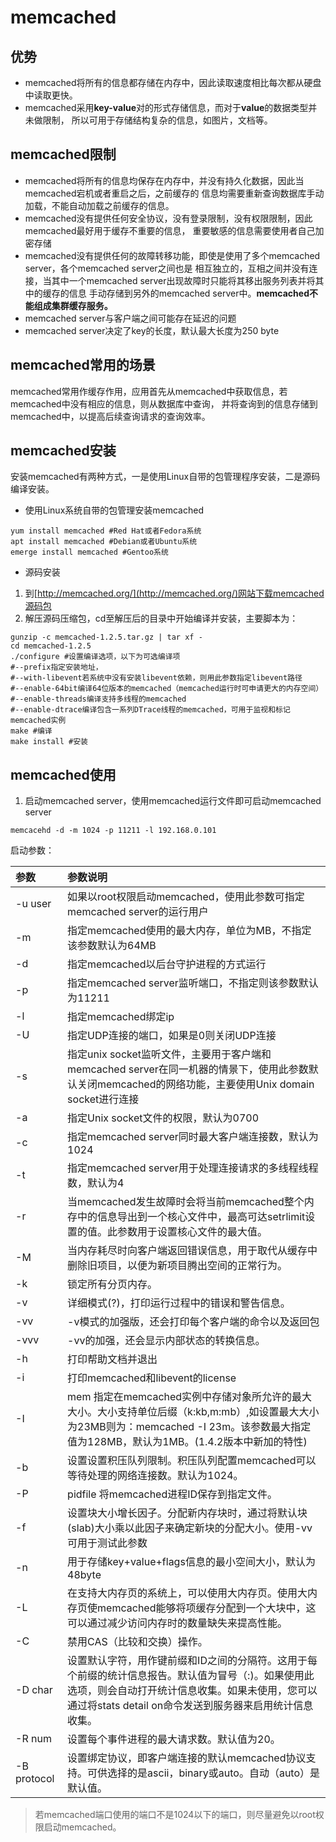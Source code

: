# memcached

## 优势

- memcached将所有的信息都存储在内存中，因此读取速度相比每次都从硬盘中读取更快。
- memcached采用**key-value**对的形式存储信息，而对于**value**的数据类型并未做限制，
所以可用于存储结构复杂的信息，如图片，文档等。

## memcached限制

- memcached将所有的信息均保存在内存中，并没有持久化数据，因此当memcached宕机或者重启之后，之前缓存的
信息均需要重新查询数据库手动加载，不能自动加载之前缓存的信息。
- memcached没有提供任何安全协议，没有登录限制，没有权限限制，因此memcached最好用于缓存不重要的信息，
重要敏感的信息需要使用者自己加密存储
- memcached没有提供任何的故障转移功能，即使是使用了多个memcached server，各个memcached server之间也是
相互独立的，互相之间并没有连接，当其中一个memcached server出现故障时只能将其移出服务列表并将其中的缓存的信息
手动存储到另外的memcached server中。**memcached不能组成集群缓存服务。**
- memcached server与客户端之间可能存在延迟的问题
- memcached server决定了key的长度，默认最大长度为250 byte

## memcached常用的场景

memcached常用作缓存作用，应用首先从memcached中获取信息，若memcached中没有相应的信息，则从数据库中查询，
并将查询到的信息存储到memcached中，以提高后续查询请求的查询效率。

## memcached安装

安装memcached有两种方式，一是使用Linux自带的包管理程序安装，二是源码编译安装。

- 使用Linux系统自带的包管理安装memcached
```shell script
yum install memcached #Red Hat或者Fedora系统
apt install memcached #Debian或者Ubuntu系统
emerge install memcached #Gentoo系统
```

- 源码安装

1. 到[http://memcached.org/](http://memcached.org/)网站下载memcached源码包
2. 解压源码压缩包，cd至解压后的目录中开始编译并安装，主要脚本为：
```shell script
gunzip -c memcached-1.2.5.tar.gz | tar xf -
cd memcached-1.2.5
./configure #设置编译选项，以下为可选编译项
#--prefix指定安装地址，
#--with-libevent若系统中没有安装libevent依赖，则用此参数指定libevent路径
#--enable-64bit编译64位版本的memcached（memcached运行时可申请更大的内存空间）
#--enable-threads编译支持多线程的memcached
#--enable-dtrace编译包含一系列DTrace线程的memcached，可用于监视和标记memcached实例
make #编译
make install #安装
```

## memcached使用

1. 启动memcached server，使用memcached运行文件即可启动memcached server
```shell script
memcacehd -d -m 1024 -p 11211 -l 192.168.0.101
```
启动参数：

| 参数 | 参数说明 |
| :--- | :--- | 
| -u user | 如果以root权限启动memcached，使用此参数可指定memcached server的运行用户 |
| -m | 指定memcached使用的最大内存，单位为MB，不指定该参数默认为64MB |
| -d | 指定memcached以后台守护进程的方式运行 |
| -p | 指定memcached server监听端口，不指定则该参数默认为11211 |
| -l | 指定memcached绑定ip |
| -U | 指定UDP连接的端口，如果是0则关闭UDP连接 |
| -s | 指定unix socket监听文件，主要用于客户端和memcached server在同一机器的情景下，使用此参数默认关闭memcached的网络功能，主要使用Unix domain socket进行连接 |
| -a | 指定Unix socket文件的权限，默认为0700 |
| -c | 指定memcached server同时最大客户端连接数，默认为1024 |
| -t | 指定memcached server用于处理连接请求的多线程线程数，默认为4 |
| -r | 当memcached发生故障时会将当前memcached整个内存中的信息导出到一个核心文件中，最高可达setrlimit设置的值。此参数用于设置核心文件的最大值。 |
| -M | 当内存耗尽时向客户端返回错误信息，用于取代从缓存中删除旧项目，以便为新项目腾出空间的正常行为。 |
| -k | 锁定所有分页内存。 |
| -v | 详细模式(?)，打印运行过程中的错误和警告信息。 |
| -vv | -v模式的加强版，还会打印每个客户端的命令以及返回包 |
| -vvv | -vv的加强，还会显示内部状态的转换信息。 |
| -h | 打印帮助文档并退出 |
| -i | 打印memcached和libevent的license |
| -I | mem 指定在memcached实例中存储对象所允许的最大大小。大小支持单位后缀（k:kb,m:mb）,如设置最大大小为23MB则为：memcached -I 23m。该参数最大指定值为128MB，默认为1MB。(1.4.2版本中新加的特性) |
| -b | 设置设置积压队列限制。积压队列配置memcached可以等待处理的网络连接数。默认为1024。 |
| -P | pidfile 将memcached进程ID保存到指定文件。 |
| -f | 设置块大小增长因子。分配新内存块时，通过将默认块(slab)大小乘以此因子来确定新块的分配大小。使用-vv可用于测试此参数 |
| -n | 用于存储key+value+flags信息的最小空间大小，默认为48byte |
| -L | 在支持大内存页的系统上，可以使用大内存页。使用大内存页使memcached能够将项缓存分配到一个大块中，这可以通过减少访问内存时的数量缺失来提高性能。 |
| -C | 禁用CAS（比较和交换）操作。 |
| -D char | 设置默认字符，用作键前缀和ID之间的分隔符。这用于每个前缀的统计信息报告。默认值为冒号（:)。如果使用此选项，则会自动打开统计信息收集。如果未使用，您可以通过将stats detail on命令发送到服务器来启用统计信息收集。 |
| -R num | 设置每个事件进程的最大请求数。默认值为20。 |
| -B protocol | 设置绑定协议，即客户端连接的默认memcached协议支持。可供选择的是ascii，binary或auto。自动（auto）是默认值。 |

> 若memcached端口使用的端口不是1024以下的端口，则尽量避免以root权限启动memcached。
